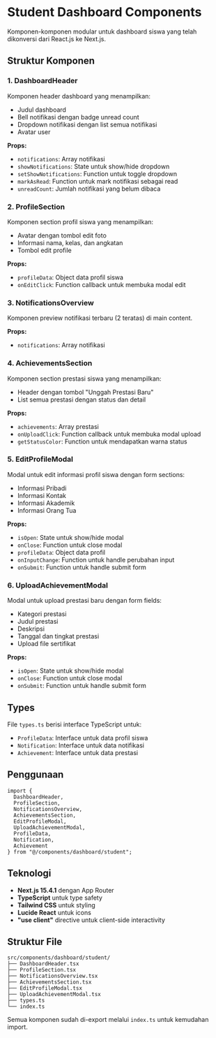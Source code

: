 # Student Dashboard Components

Komponen-komponen modular untuk dashboard siswa yang telah dikonversi dari React.js ke Next.js.

## Struktur Komponen

### 1. DashboardHeader
Komponen header dashboard yang menampilkan:
- Judul dashboard
- Bell notifikasi dengan badge unread count
- Dropdown notifikasi dengan list semua notifikasi
- Avatar user

**Props:**
- `notifications`: Array notifikasi
- `showNotifications`: State untuk show/hide dropdown
- `setShowNotifications`: Function untuk toggle dropdown
- `markAsRead`: Function untuk mark notifikasi sebagai read
- `unreadCount`: Jumlah notifikasi yang belum dibaca

### 2. ProfileSection
Komponen section profil siswa yang menampilkan:
- Avatar dengan tombol edit foto
- Informasi nama, kelas, dan angkatan
- Tombol edit profile

**Props:**
- `profileData`: Object data profil siswa
- `onEditClick`: Function callback untuk membuka modal edit

### 3. NotificationsOverview
Komponen preview notifikasi terbaru (2 teratas) di main content.

**Props:**
- `notifications`: Array notifikasi

### 4. AchievementsSection
Komponen section prestasi siswa yang menampilkan:
- Header dengan tombol "Unggah Prestasi Baru"
- List semua prestasi dengan status dan detail

**Props:**
- `achievements`: Array prestasi
- `onUploadClick`: Function callback untuk membuka modal upload
- `getStatusColor`: Function untuk mendapatkan warna status

### 5. EditProfileModal
Modal untuk edit informasi profil siswa dengan form sections:
- Informasi Pribadi
- Informasi Kontak
- Informasi Akademik
- Informasi Orang Tua

**Props:**
- `isOpen`: State untuk show/hide modal
- `onClose`: Function untuk close modal
- `profileData`: Object data profil
- `onInputChange`: Function untuk handle perubahan input
- `onSubmit`: Function untuk handle submit form

### 6. UploadAchievementModal
Modal untuk upload prestasi baru dengan form fields:
- Kategori prestasi
- Judul prestasi
- Deskripsi
- Tanggal dan tingkat prestasi
- Upload file sertifikat

**Props:**
- `isOpen`: State untuk show/hide modal
- `onClose`: Function untuk close modal
- `onSubmit`: Function untuk handle submit form

## Types

File `types.ts` berisi interface TypeScript untuk:
- `ProfileData`: Interface untuk data profil siswa
- `Notification`: Interface untuk data notifikasi
- `Achievement`: Interface untuk data prestasi

## Penggunaan

```tsx
import {
  DashboardHeader,
  ProfileSection,
  NotificationsOverview,
  AchievementsSection,
  EditProfileModal,
  UploadAchievementModal,
  ProfileData,
  Notification,
  Achievement
} from "@/components/dashboard/student";
```

## Teknologi

- **Next.js 15.4.1** dengan App Router
- **TypeScript** untuk type safety
- **Tailwind CSS** untuk styling
- **Lucide React** untuk icons
- **"use client"** directive untuk client-side interactivity

## Struktur File

```
src/components/dashboard/student/
├── DashboardHeader.tsx
├── ProfileSection.tsx
├── NotificationsOverview.tsx
├── AchievementsSection.tsx
├── EditProfileModal.tsx
├── UploadAchievementModal.tsx
├── types.ts
└── index.ts
```

Semua komponen sudah di-export melalui `index.ts` untuk kemudahan import.
